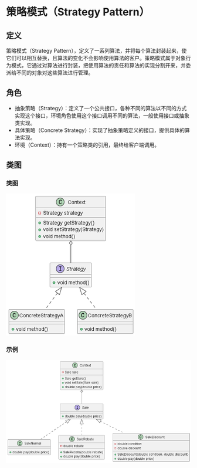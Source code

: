 # 策略模式（Strategy Pattern）

## 定义

策略模式（Strategy Pattern），定义了一系列算法，并将每个算法封装起来，使它们可以相互替换，且算法的变化不会影响使用算法的客户。策略模式属于对象行为模式，它通过对算法进行封装，把使用算法的责任和算法的实现分割开来，并委派给不同的对象对这些算法进行管理。

## 角色

- 抽象策略（Strategy）：定义了一个公共接口，各种不同的算法以不同的方式实现这个接口，环境角色使用这个接口调用不同的算法，一般使用接口或抽象类实现。
- 具体策略（Concrete Strategy）：实现了抽象策略定义的接口，提供具体的算法实现。
- 环境（Context）：持有一个策略类的引用，最终给客户端调用。

## 类图

### 类图

![策略模式（Strategy Pattern）](src/main/resources/static/diagram.png '策略模式（Strategy Pattern）')

### 示例

![策略模式（Strategy Pattern）](src/main/resources/static/diagram-demo.png '策略模式（Strategy Pattern）')
